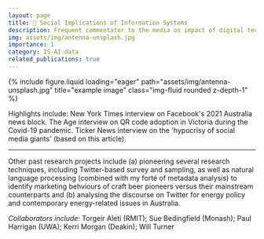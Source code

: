 ```yaml
---
layout: page
title: 💬 Social Implications of Information Systems
description: Frequent commentator to the media on impact of digital technologies - from a combined usability/philosophical/information systems perspective. 
img: assets/img/antenna-unsplash.jpg
importance: 1
category: IS-AI-data
related_publications: true
---
```



<div class="row">
    <div class="col-sm mt-3 mt-md-0">
        {% include figure.liquid loading="eager" path="assets/img/antenna-unsplash.jpg" title="example image" class="img-fluid rounded z-depth-1" %}
    </div>
</div>

Highlights include:
New York Times interview on Facebook's 2021 Australia news block.
The Age interview on QR code adoption in Victoria during the Covid-19 pandemic.
Ticker News interview on the 'hypocrisy of social media giants' (based on this article).

<hr/>

Other past research projects include (a) pioneering several research techniques, including Twitter-based survey and sampling, as well as natural language processing (combined with my forté of metadata analysis) to identify marketing behviours of craft beer pioneers versus their mainstream counterparts and (b) analysing the discourse on Twitter for energy policy and contemporary energy-related issues in Australia. 

*Collaborators include:* Torgeir Aleti (RMIT); Sue Bedingfield (Monash); Paul Harrigan (UWA); Kerri Morgan (Deakin); Will Turner

